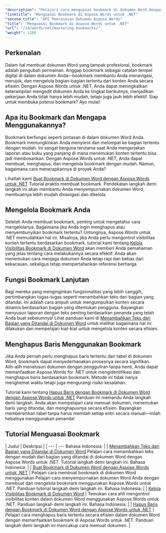 ```yaml
---
"description": "Pelajari cara menguasai bookmark di dokumen Word dengan Aspose.Words untuk .NET melalui tutorial mendetail. Tingkatkan keterampilan manajemen dokumen Anda."
"linktitle": "Menguasai Bookmark di Aspose.Words untuk .NET"
"second_title": "API Pemrosesan Dokumen Aspose.Words"
"title": "Menguasai Bookmark di Aspose.Words untuk .NET"
"url": "/id/words/net/mastering-bookmarks/"
"weight": 1380
---
```


## Perkenalan

Dalam hal membuat dokumen Word yang tampak profesional, bookmark adalah pengubah permainan. Anggap bookmark sebagai catatan tempel digital di dalam dokumen Anda—bookmark membantu Anda menavigasi, merujuk, dan mengelola bagian-bagian tertentu dari konten Anda secara efisien. Dengan Aspose.Words untuk .NET, Anda dapat meningkatkan keterampilan mengedit dokumen Anda ke tingkat berikutnya, menjadikan pekerjaan Anda tidak hanya lebih mudah, tetapi juga jauh lebih efektif. Siap untuk membuka potensi bookmark? Ayo mulai!

## Apa itu Bookmark dan Mengapa Menggunakannya?

Bookmark berfungsi seperti pintasan di dalam dokumen Word Anda. Bookmark memungkinkan Anda menyorot dan melompat ke bagian tertentu dengan mudah. Ini sangat berguna terutama saat Anda mengerjakan laporan atau buku yang panjang di mana menemukan konten tertentu bisa jadi membosankan. Dengan Aspose.Words untuk .NET, Anda dapat membuat, menghapus, dan mengelola bookmark dengan mudah. Namun, bagaimana cara menerapkannya di proyek Anda?

Lihatlah kami [Buat Bookmark di Dokumen Word dengan Aspose.Words untuk .NET](./create-bookmark-in-word-document/) Tutorial praktis membuat bookmark. Pendekatan langkah demi langkah ini akan membantu Anda menyempurnakan dokumen Word, membuatnya lebih mudah dinavigasi dan dikelola.

## Mengelola Bookmark Anda

Setelah Anda membuat bookmark, penting untuk mengetahui cara mengelolanya. Bagaimana jika Anda ingin menghapus atau menyembunyikan bookmark tertentu? Untungnya, Aspose.Words untuk .NET memudahkan hal ini. Misalnya, jika Anda perlu mengontrol visibilitas konten tertentu berdasarkan bookmark, tutorial kami tentang [Kelola Visibilitas Bookmark di Dokumen Word](./manage-bookmark-visibility-word-document/) akan memberi Anda pemahaman yang jelas tentang cara melakukannya secara efektif. Anda akan menemukan cara menjaga dokumen Anda tetap rapi dan bebas dari kekacauan, sekaligus tetap mempertahankan referensi berharga.

## Fungsi Bookmark Lanjutan

Bagi mereka yang menginginkan fungsionalitas yang lebih canggih, pertimbangkan tugas-tugas seperti menambahkan teks dari bagian yang ditandai. Ini adalah cara ampuh untuk mengumpulkan konten secara dinamis berdasarkan bagian yang ditentukan pengguna. Bayangkan menyusun laporan dengan teks penting berdasarkan penanda yang telah Anda buat sebelumnya! Lihat panduan kami di [Menambahkan Teks dari Bagian yang Ditandai di Dokumen Word](./append-text-from-bookmarked-sections/) untuk melihat bagaimana hal ini dilakukan dan mempelajari kiat-kiat untuk mengelola konten secara efisien.

## Menghapus Baris Menggunakan Bookmark

Jika Anda pernah perlu menghapus baris tertentu dari tabel di dokumen Word, bookmark dapat menyederhanakan prosesnya secara signifikan. Alih-alih menelusuri dokumen dengan pengguliran tanpa henti, Anda dapat memanfaatkan Aspose.Words for .NET untuk mengidentifikasi dan menghapus baris berdasarkan bookmark. Metode ini tidak hanya menghemat waktu tetapi juga mengurangi risiko kesalahan. 

Tutorial kami tentang [Hapus Baris dengan Bookmark di Dokumen Word dengan Aspose.Words untuk .NET](./delete-row-by-bookmark-word-documents/) Panduan ini memandu Anda langkah demi langkah. Anda akan mempelajari cara memuat dokumen, menemukan baris yang ditandai, dan menghapusnya secara efisien. Bayangkan membersihkan tabel tanpa harus memilah setiap entri secara manual—inilah hebatnya menggunakan penanda! 


 ## Tutorial Menguasai Bookmark
| Judul | Deskripsi |
| --- | --- Bahasa Indonesia: |
| [Menambahkan Teks dari Bagian yang Ditandai di Dokumen Word](./append-text-from-bookmarked-sections/) Pelajari cara menambahkan teks dengan mudah dari bagian yang ditandai di dokumen Word dengan Aspose.Words untuk .NET. Tutorial langkah demi langkah ini. Bahasa Indonesia: |
| [Buat Bookmark di Dokumen Word dengan Aspose.Words untuk .NET](./create-bookmark-in-word-document/) | Pelajari cara membuat bookmark di dokumen Word menggunakan Pelajari cara menyempurnakan dokumen Word Anda dengan membuat dan mengelola bookmark menggunakan Aspose.Words untuk .NET. Panduan tutorial langkah demi langkah ini. Bahasa Indonesia: |
| [Kelola Visibilitas Bookmark di Dokumen Word](./manage-bookmark-visibility-word-document/) | Temukan cara ahli mengontrol visibilitas konten dalam dokumen Word menggunakan Aspose.Words untuk .NET. Panduan langkah demi langkah ini. Bahasa Indonesia: |
| [Hapus Baris dengan Bookmark di Dokumen Word dengan Aspose.Words untuk .NET](./delete-row-by-bookmark-word-documents/) | Pelajari cara menghapus baris tertentu secara efisien dalam dokumen Word dengan memanfaatkan bookmark di Aspose.Words untuk .NET. Panduan langkah demi langkah ini mencakup cara memuat dokumen. |